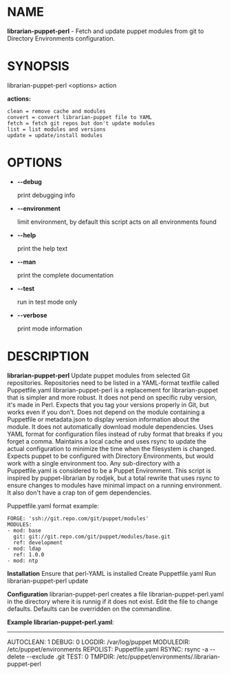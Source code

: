 # NAME

**librarian-puppet-perl** - Fetch and update puppet modules from git to Directory Environments configuration.

# SYNOPSIS

librarian-puppet-perl &lt;options> action

**actions:**

    clean = remove cache and modules
    convert = convert librarian-puppet file to YAML
    fetch = fetch git repos but don't update modules
    list = list modules and versions
    update = update/install modules

# OPTIONS

- **--debug**

    print debugging info

- **--environment**

    limit environment, by default this script acts on all environments found

- **--help**

    print the help text

- **--man**

    print the complete documentation

- **--test**

    run in test mode only

- **--verbose**

    print mode information

# DESCRIPTION

**librarian-puppet-perl** Update puppet modules from selected Git repositories.
Repositories need to be listed in a YAML-format textfile called Puppetfile.yaml
librarian-puppet-perl is a replacement for librarian-puppet that is simpler and more robust. It does not pend on specific ruby version, it's made in Perl. Expects that you tag your versions properly in Git, but works even if you don't. Does not depend on the module containing a Puppetfile or metadata.json to display version information about the module. It does not automatically download module dependencies.
Uses YAML format for configuration files instead of ruby format that breaks if you forget a comma.
Maintains a local cache and uses rsync to update the actual configuration to minimize the time when the filesystem is changed.
Expects puppet to be configured with Directory Environments, but would work with a single environment too.
Any sub-directory with a Puppetfile.yaml is considered to be a Puppet Environment.
This script is inspired by puppet-librarian by rodjek, but a total rewrite that uses rsync to ensure changes to modules have minimal impact on a running environment. It also don't have a crap ton of gem dependencies.

Puppetfile.yaml format example:

    FORGE: 'ssh://git.repo.com/git/puppet/modules'
    MODULES:
    - mod: base
      git: git://git.repo.com/git/puppet/modules/base.git
      ref: development
    - mod: ldap
      ref: 1.0.0
    - mod: ntp

**Installation**
    Ensure that perl-YAML is installed
    Create Puppetfile.yaml
    Run librarian-puppet-perl update

**Configuration**
   librarian-puppet-perl creates a file librarian-puppet-perl.yaml in the directory where it is runnig if it does not exist. Edit the file to change defaults. Defaults can be overridden on the commandline.

**Example librarian-puppet-perl.yaml**:

   ---
   AUTOCLEAN: 1
   DEBUG: 0
   LOGDIR: /var/log/puppet
   MODULEDIR: /etc/puppet/environments
   REPOLIST: Puppetfile.yaml
   RSYNC: rsync -a --delete --exclude .git
   TEST: 0
   TMPDIR: /etc/puppet/environments/.librarian-puppet-perl
